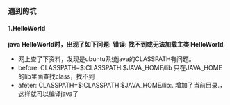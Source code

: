 ### 遇到的坑

#### 1.HelloWorld

**java HelloWorld时，出现了如下问题:**
**错误: 找不到或无法加载主类 HelloWorld**<br>

* 网上查了下资料，发现是ubuntu系统java的CLASSPATH有问题。
* before: CLASSPATH=\$:CLASSPATH:\$JAVA_HOME/lib
只在JAVA_HOME的lib里面查找class，找不到
* afeter: CLASSPATH=\$:CLASSPATH:\$JAVA_HOME/lib:.
增加了当前目录.，这样就可以编译java了
